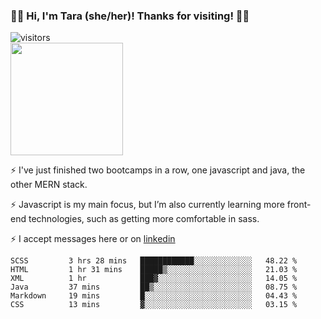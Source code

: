### 👋🏾 Hi, I'm Tara (she/her)! Thanks for visiting! 👋🏾
![visitors](https://visitor-badge.glitch.me/badge?page_id=qualmless)
<BR>
<img height="180em" src="https://github-readme-stats.vercel.app/api?username=qualmless&show_icons=true&hide_border=true&&count_private=true&include_all_commits=true" />

⚡️ I've just finished two bootcamps in a row, one javascript and java, the other MERN stack. 

⚡️ Javascript is my main focus, but I’m also currently learning more front-end technologies, such as getting more comfortable in sass. 

⚡️ I accept messages here or on <a href="https://www.linkedin.com/in/tarajdunmore/">linkedin</a>

<!--START_SECTION:waka-->

```text
SCSS         3 hrs 28 mins   ████████████░░░░░░░░░░░░░   48.22 %
HTML         1 hr 31 mins    █████▒░░░░░░░░░░░░░░░░░░░   21.03 %
XML          1 hr            ███▓░░░░░░░░░░░░░░░░░░░░░   14.05 %
Java         37 mins         ██▒░░░░░░░░░░░░░░░░░░░░░░   08.75 %
Markdown     19 mins         █░░░░░░░░░░░░░░░░░░░░░░░░   04.43 %
CSS          13 mins         ▓░░░░░░░░░░░░░░░░░░░░░░░░   03.15 %
```

<!--END_SECTION:waka-->

<!--
**qualmless/qualmless** is a ✨ _special_ ✨ repository because its `README.md` (this file) appears on your GitHub profile.

Here are some ideas to get you started:
- 🔭 I’m currently working on ...
- 👯 I’m looking to collaborate on ...
- 🤔 I’m looking for help with ...
- 💬 Ask me about ...
- 📫 How to reach me: ...
- ⚡ Fun fact: ...
-->
